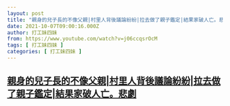 ```yaml
---
layout: post
title: "親身的兒子長的不像父親|村里人背後議論紛紛|拉去做了親子鑑定|結果家破人亡。悲劇"
date: 2021-10-07T09:00:16.000Z
author: 打工妹四妹
from: https://www.youtube.com/watch?v=j06ccqsrOcM
tags: [ 打工妹四妹 ]
categories: [ 打工妹四妹 ]
---
```

<!--1633597216000-->
[親身的兒子長的不像父親|村里人背後議論紛紛|拉去做了親子鑑定|結果家破人亡。悲劇](https://www.youtube.com/watch?v=j06ccqsrOcM)
------

<div>

</div>
